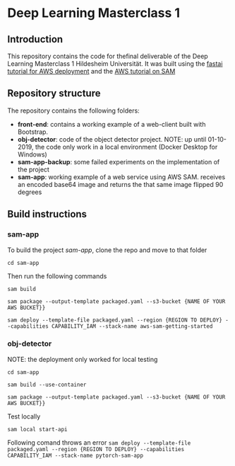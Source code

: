 # Deep Learning Masterclass 1



## Introduction

This repository contains the code for thefinal deliverable of the Deep Learning Masterclass 1 Hildesheim Universität. It was built using the [fastai tutorial for AWS deployment](https://course.fast.ai/deployment_aws_lambda.html) and the [AWS tutorial on SAM](https://docs.aws.amazon.com/serverless-application-model/latest/developerguide/serverless-getting-started-hello-world.html)


## Repository structure

The repository contains the following folders:

- **front-end**: contains a working example of a web-client built with Bootstrap.
- **obj-detector**: code of the object detector project. NOTE: up until 01-10-2019, the code only work in a local environment (Docker Desktop for Windows)
- **sam-app-backup**: some failed experiments on the implementation of the project
- **sam-app**: working example of a web service using AWS SAM. receives an encoded base64 image and returns the that same image flipped 90 degrees

## Build instructions

### sam-app

To build the project *sam-app*, clone the repo and move to that folder

```cd sam-app```

Then run the following commands

```sam build```

```sam package --output-template packaged.yaml --s3-bucket {NAME OF YOUR AWS BUCKET}}```

```sam deploy --template-file packaged.yaml --region {REGION TO DEPLOY} --capabilities CAPABILITY_IAM --stack-name aws-sam-getting-started```

### obj-detector
NOTE: the deployment only worked for local testing

```cd sam-app```

```sam build --use-container```

```sam package --output-template packaged.yaml --s3-bucket {NAME OF YOUR AWS BUCKET}}```

Test locally

```sam local start-api```

Following comand throws an error
```sam deploy --template-file packaged.yaml --region {REGION TO DEPLOY} --capabilities CAPABILITY_IAM --stack-name pytorch-sam-app```